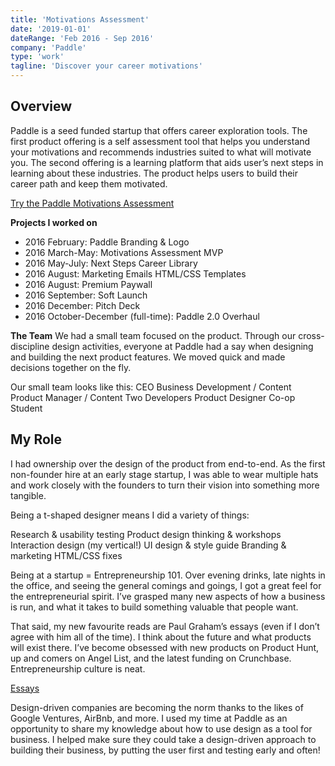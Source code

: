 ```yaml
---
title: 'Motivations Assessment'
date: '2019-01-01'
dateRange: 'Feb 2016 - Sep 2016'
company: 'Paddle'
type: 'work'
tagline: 'Discover your career motivations'
---
```


## Overview

Paddle is a seed funded startup that offers career exploration tools. The first product offering is a self assessment tool that helps you understand your motivations and recommends industries suited to what will motivate you. The second offering is a learning platform that aids user’s next steps in learning about these industries. The product helps users to build their career path and keep them motivated.

[Try the Paddle Motivations Assessment](https://app.mypaddle.co/warmup)

**Projects I worked on**

- 2016 February: Paddle Branding & Logo
- 2016 March-May: Motivations Assessment MVP
- 2016 May-July: Next Steps Career Library
- 2016 August: Marketing Emails HTML/CSS Templates
- 2016 August: Premium Paywall
- 2016 September: Soft Launch
- 2016 December: Pitch Deck
- 2016 October-December (full-time): Paddle 2.0 Overhaul

**The Team**
We had a small team focused on the product. Through our cross-discipline design activities, everyone at Paddle had a say when designing and building the next product features. We moved quick and made decisions together on the fly.

Our small team looks like this:
CEO Business Development / Content
Product Manager / Content
Two Developers
Product Designer
Co-op Student

## My Role

I had ownership over the design of the product from end-to-end. As the first non-founder hire at an early stage startup, I was able to wear multiple hats and work closely with the founders to turn their vision into something more tangible.

Being a t-shaped designer means I did a variety of things:

Research & usability testing
Product design thinking & workshops
Interaction design (my vertical!)
UI design & style guide
Branding & marketing
HTML/CSS fixes

Being at a startup = Entrepreneurship 101. Over evening drinks, late nights in the office, and seeing the general comings and goings, I got a great feel for the entrepreneurial spirit. I’ve grasped many new aspects of how a business is run, and what it takes to build something valuable that people want.

That said, my new favourite reads are Paul Graham’s essays (even if I don’t agree with him all of the time). I think about the future and what products will exist there. I’ve become obsessed with new products on Product Hunt, up and comers on Angel List, and the latest funding on Crunchbase. Entrepreneurship culture is neat.

[Essays](http://www.paulgraham.com/articles.html)

Design-driven companies are becoming the norm thanks to the likes of Google Ventures, AirBnb, and more. I used my time at Paddle as an opportunity to share my knowledge about how to use design as a tool for business. I helped make sure they could take a design-driven approach to building their business, by putting the user first and testing early and often!
